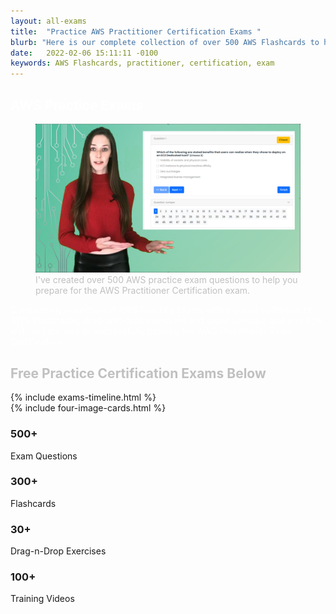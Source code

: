 ```yaml
---
layout: all-exams
title:  "Practice AWS Practitioner Certification Exams "
blurb: "Here is our complete collection of over 500 AWS Flashcards to help you prepare for and pass the AWS Practitioner Certification Exam"
date:   2022-02-06 15:11:11 -0100
keywords: AWS Flashcards, practitioner, certification, exam
---
```

<section class="our-achievement style2 section" >
   <div class="container" >
      <div class="row" style="margin:0; padding:0">
         <div class="section-title style2 align-center gray-bg mt-5 mb-0 padding:0">
            <span class="wow fadeInDown" data-wow-delay=".2s" style="visibility: visible; animation-delay: 0.2s; animation-name: fadeInDown;">
               <h1 style="color:white">
                  AWS Practice Exams
               </h1>
            </span>
            <figure class="figure">
               <img src="/assets/more-exams.png" alt="Build vs Merge with Maven Gradle and Git" class="img-fluid mx-auto d-block img-thumbnail rounded ">
               <figcaption class="figure-caption" style="color:silver">I've created over 500 AWS practice exam questions to help you prepare for the AWS Practitioner Certification exam.</figcaption>
            </figure>
            <p style="color:white">
               Combine my collection of AWS Practice Exams with my vast collection of AWS Flashcards, drag-and-drop exercises and video tutorials, and you'll be well on your way to successfully passing the AWS Practitioner Exam Certification.
            </p>
            <h2 style="color:silver">Free Practice Certification Exams Below</h2>
         </div>
         {% include exams-timeline.html %}
      </div>
   </div>
</section><!-- all on one line maybe -->{% include four-image-cards.html %}<!-- new fix added -->
<section class="our-achievement style2 section">
   <div class="container">
      <div class="row">
         <div class="col-lg-3 col-md-6 col-12">
            <div class="single-achievement wow fadeInUp" data-wow-delay=".2s">
               <i class="lni lni-user"></i>
               <h3 class="counter"><span id="secondo1" class="countup" cup-end="500">500</span>+</h3>
               <p>Exam Questions</p>
            </div>
         </div>
         <div class="col-lg-3 col-md-6 col-12">
            <div class="single-achievement wow fadeInUp" data-wow-delay=".4s">
               <i class="lni lni-users"></i>
               <h3 class="counter"><span id="secondo2" class="countup" cup-end="100">300</span>+</h3>
               <p>Flashcards</p>
            </div>
         </div>
         <div class="col-lg-3 col-md-6 col-12">
            <div class="single-achievement wow fadeInUp" data-wow-delay=".6s">
               <i class="lni lni-code"></i>
               <h3 class="counter"><span id="secondo3" class="countup" cup-end="855">30</span>+</h3>
               <p>Drag-n-Drop Exercises</p>
            </div>
         </div>
         <div class="col-lg-3 col-md-6 col-12">
            <div class="single-achievement wow fadeInUp" data-wow-delay=".6s">
               <i class="lni lni-coffee-cup"></i>
               <h3 class="counter"><span id="secondo3" class="countup" cup-end="100">100</span>+</h3>
               <p>Training Videos</p>
            </div>
         </div>
      </div>
   </div>
   </div>
</section>
